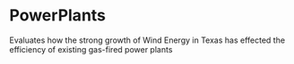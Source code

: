 # PowerPlants
Evaluates how the strong growth of Wind Energy in Texas has effected the efficiency of existing gas-fired power plants
